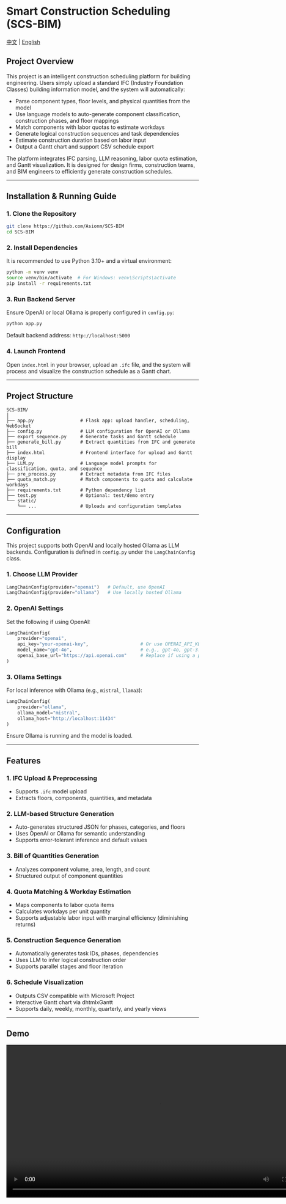 # Smart Construction Scheduling (SCS-BIM)

[中文](README.md) | [English](README_en.md)

## Project Overview

This project is an intelligent construction scheduling platform for building engineering. Users simply upload a standard IFC (Industry Foundation Classes) building information model, and the system will automatically:

* Parse component types, floor levels, and physical quantities from the model
* Use language models to auto-generate component classification, construction phases, and floor mappings
* Match components with labor quotas to estimate workdays
* Generate logical construction sequences and task dependencies
* Estimate construction duration based on labor input
* Output a Gantt chart and support CSV schedule export

The platform integrates IFC parsing, LLM reasoning, labor quota estimation, and Gantt visualization. It is designed for design firms, construction teams, and BIM engineers to efficiently generate construction schedules.

---

## Installation & Running Guide

### 1. Clone the Repository

```bash
git clone https://github.com/Asionm/SCS-BIM
cd SCS-BIM
```

### 2. Install Dependencies

It is recommended to use Python 3.10+ and a virtual environment:

```bash
python -m venv venv
source venv/bin/activate  # For Windows: venv\Scripts\activate
pip install -r requirements.txt
```

### 3. Run Backend Server

Ensure OpenAI or local Ollama is properly configured in `config.py`:

```bash
python app.py
```

Default backend address: `http://localhost:5000`

### 4. Launch Frontend

Open `index.html` in your browser, upload an `.ifc` file, and the system will process and visualize the construction schedule as a Gantt chart.

---

## Project Structure

```
SCS-BIM/
│
├── app.py                 # Flask app: upload handler, scheduling, WebSocket
├── config.py              # LLM configuration for OpenAI or Ollama
├── export_sequence.py     # Generate tasks and Gantt schedule
├── generate_bill.py       # Extract quantities from IFC and generate bill
├── index.html             # Frontend interface for upload and Gantt display
├── LLM.py                 # Language model prompts for classification, quota, and sequence
├── pre_process.py         # Extract metadata from IFC files
├── quota_match.py         # Match components to quota and calculate workdays
├── requirements.txt       # Python dependency list
├── test.py                # Optional: test/demo entry
└── static/
    └── ...                # Uploads and configuration templates
```

---

## Configuration

This project supports both OpenAI and locally hosted Ollama as LLM backends. Configuration is defined in `config.py` under the `LangChainConfig` class.

### 1. Choose LLM Provider

```python
LangChainConfig(provider="openai")   # Default, use OpenAI
LangChainConfig(provider="ollama")   # Use locally hosted Ollama
```

### 2. OpenAI Settings

Set the following if using OpenAI:

```python
LangChainConfig(
    provider="openai",
    api_key="your-openai-key",                   # Or use OPENAI_API_KEY env var
    model_name="gpt-4o",                         # e.g., gpt-4o, gpt-3.5-turbo
    openai_base_url="https://api.openai.com"     # Replace if using a proxy
)
```

### 3. Ollama Settings

For local inference with Ollama (e.g., `mistral`, `llama3`):

```python
LangChainConfig(
    provider="ollama",
    ollama_model="mistral",
    ollama_host="http://localhost:11434"
)
```

Ensure Ollama is running and the model is loaded.

---

## Features

### 1. IFC Upload & Preprocessing

* Supports `.ifc` model upload
* Extracts floors, components, quantities, and metadata

### 2. LLM-based Structure Generation

* Auto-generates structured JSON for phases, categories, and floors
* Uses OpenAI or Ollama for semantic understanding
* Supports error-tolerant inference and default values

### 3. Bill of Quantities Generation

* Analyzes component volume, area, length, and count
* Structured output of component quantities

### 4. Quota Matching & Workday Estimation

* Maps components to labor quota items
* Calculates workdays per unit quantity
* Supports adjustable labor input with marginal efficiency (diminishing returns)

### 5. Construction Sequence Generation

* Automatically generates task IDs, phases, dependencies
* Uses LLM to infer logical construction order
* Supports parallel stages and floor iteration

### 6. Schedule Visualization

* Outputs CSV compatible with Microsoft Project
* Interactive Gantt chart via dhtmlxGantt
* Supports daily, weekly, monthly, quarterly, and yearly views

---

## Demo

<video controls width="800">
  <source src="docs/demo.mp4" type="video/mp4">
  Your browser does not support the video tag.
</video>


